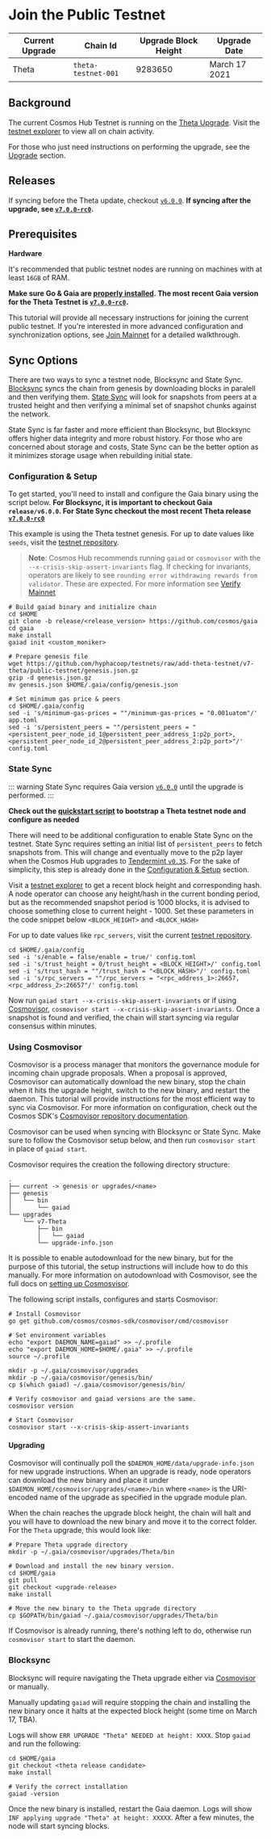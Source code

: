 <!--
order: 4
-->

# Join the Public Testnet

| Current Upgrade | Chain Id       | Upgrade Block Height | Upgrade Date     |
| --------------- | -------------- | -------------------- | ---------------- |
| Theta           | `theta-testnet-001` | 9283650   | March 17 2021 |


## Background
The current Cosmos Hub Testnet is running on the [Theta Upgrade](https://interchain-io.medium.com/preparing-for-the-cosmos-hub-v7-theta-upgrade-2fc41ce34787). Visit the [testnet explorer](https://explorer.theta-testnet.polypore.xyz/) to view all on chain activity.

For those who just need instructions on performing the upgrade, see the [Upgrade](#upgrading) section.

## Releases
If syncing before the Theta update, checkout [`v6.0.0`](https://github.com/cosmos/gaia/tree/v6.0.0). **If syncing after the upgrade, see [`v7.0.0-rc0`](https://github.com/cosmos/gaia/tree/v7.0.0-rc0).**

## Prerequisites

**Hardware**

It's recommended that public testnet nodes are running on machines with at least `16GB` of RAM.

**Make sure Go & Gaia are [properly installed](../getting-started/installation.md). The most recent Gaia version for the Theta Testnet is [`v7.0.0-rc0`](https://github.com/cosmos/gaia/tree/v7.0.0-rc0).**


This tutorial will provide all necessary instructions for joining the current public testnet. If you're interested in more advanced configuration and synchronization options, see [Join Mainnet](./join-mainnet.md) for a detailed walkthrough.

## Sync Options
There are two ways to sync a testnet node, Blocksync and State Sync. [Blocksync](https://docs.tendermint.com/v0.35/tendermint-core/block-sync/) syncs the chain from genesis by downloading blocks in paralell and then verifying them. [State Sync](https://docs.tendermint.com/master/tendermint-core/state-sync/#) will look for snapshots from peers at a trusted height and then verifying a minimal set of snapshot chunks against the network.

State Sync is far faster and more efficient than Blocksync, but Blocksync offers higher data integrity and more robust history. For those who are concerned about storage and costs, State Sync can be the better option as it minimizes storage usage when rebuilding initial state.

### Configuration & Setup

To get started, you'll need to install and configure the Gaia binary using the script below. **For Blocksync, it is important to checkout Gaia `release/v6.0.0`. For State Sync checkout the most recent Theta release [`v7.0.0-rc0`](https://github.com/cosmos/gaia/tree/v7.0.0-rc0)**

This example is using the Theta testnet genesis. For up to date values like `seeds`, visit the [testnet repository](https://github.com/cosmos/testnets).

> **Note**: Cosmos Hub recommends running `gaiad` or `cosmovisor` with the `--x-crisis-skip-assert-invariants` flag. If checking for invariants, operators are likely to see `rounding error withdrawing rewards from validator`. These are expected. For more information see [Verify Mainnet](./join-mainnet.md#verify-mainnet)

```
# Build gaiad binary and initialize chain
cd $HOME
git clone -b release/<release_version> https://github.com/cosmos/gaia
cd gaia
make install
gaiad init <custom_moniker>

# Prepare genesis file
wget https://github.com/hyphacoop/testnets/raw/add-theta-testnet/v7-theta/public-testnet/genesis.json.gz
gzip -d genesis.json.gz
mv genesis.json $HOME/.gaia/config/genesis.json

# Set minimum gas price & peers
cd $HOME/.gaia/config
sed -i 's/minimum-gas-prices = ""/minimum-gas-prices = "0.001uatom"/' app.toml
sed -i 's/persistent_peers = ""/persistent_peers = "<persistent_peer_node_id_1@persistent_peer_address_1:p2p_port>,<persistent_peer_node_id_2@persistent_peer_address_2:p2p_port>"/' config.toml
```

### State Sync

::: warning
State Sync requires Gaia version [`v6.0.0`](https://github.com/cosmos/gaia/tree/v6.0.0) until the upgrade is performed.
:::

**Check out the [quickstart script](https://github.com/cosmos/testnets/tree/master/v7-theta/public-testnet#quickstart-on-a-fresh-machine-eg-on-digital-ocean-droplet) to bootstrap a Theta testnet node and configure as needed**

There will need to be additional configuration to enable State Sync on the testnet. State Sync requires setting an initial list of `persistent_peers` to fetch snapshots from. This will change and eventually move to the p2p layer when the Cosmos Hub upgrades to [Tendermint `v0.35`](https://github.com/tendermint/tendermint/issues/6491). For the sake of simplicity, this step is already done in the [Configuration & Setup](#configuration-amp=-setup) section.

Visit a [testnet explorer](https://explorer.theta-testnet.polypore.xyz/) to get a recent block height and corresponding hash. A node operator can choose any height/hash in the current bonding period, but as the recommended snapshot period is 1000 blocks, it is advised to choose something close to current height - 1000. Set these parameters in the code snippet below `<BLOCK_HEIGHT>` and `<BLOCK_HASH>`

For up to date values like `rpc_servers`, visit the current [testnet repository](https://github.com/cosmos/testnets).

```
cd $HOME/.gaia/config
sed -i 's/enable = false/enable = true/' config.toml
sed -i 's/trust_height = 0/trust_height = <BLOCK_HEIGHT>/' config.toml
sed -i 's/trust_hash = ""/trust_hash = "<BLOCK_HASH>"/' config.toml
sed -i 's/rpc_servers = ""/rpc_servers = "<rpc_address_1>:26657,<rpc_address_2>:26657"/' config.toml
```

Now run `gaiad start --x-crisis-skip-assert-invariants` or if using [Cosmovisor](#using-cosmovisor),  `cosmovisor start --x-crisis-skip-assert-invariants`. Once a snapshot is found and verified, the chain will start syncing via regular consensus within minutes.

### Using Cosmovisor

Cosmovisor is a process manager that monitors the governance module for incoming chain upgrade proposals. When a proposal is approved, Cosmovisor can automatically download the new binary, stop the chain when it hits the upgrade height, switch to the new binary, and restart the daemon. This tutorial will provide instructions for the most efficient way to sync via Cosmovisor. For more information on configuration, check out the Cosmos SDK's [Cosmovisor repository documentation](https://github.com/cosmos/cosmos-sdk/tree/master/cosmovisor#auto-download).

Cosmovisor can be used when syncing with Blocksync or State Sync. Make sure to follow the Cosmovisor setup below, and then run `cosmovisor start` in place of `gaiad start`.

Cosmovisor requires the creation the following directory structure:
```shell
.
├── current -> genesis or upgrades/<name>
├── genesis
│   └── bin
│       └── gaiad
└── upgrades
    └── v7-Theta
        ├── bin
        │   └── gaiad
        └── upgrade-info.json
```

It is possible to enable autodownload for the new binary, but for the purpose of this tutorial, the setup instructions will include how to do this manually. For more information on autodownload with Cosmovisor, see the full docs on [setting up Cosmosvisor](https://github.com/cosmos/cosmos-sdk/blob/master/cosmovisor/README.md).

The following script installs, configures and starts Cosmovisor:

```
# Install Cosmovisor
go get github.com/cosmos/cosmos-sdk/cosmovisor/cmd/cosmovisor

# Set environment variables
echo "export DAEMON_NAME=gaiad" >> ~/.profile
echo "export DAEMON_HOME=$HOME/.gaia" >> ~/.profile
source ~/.profile

mkdir -p ~/.gaia/cosmovisor/upgrades
mkdir -p ~/.gaia/cosmovisor/genesis/bin/
cp $(which gaiad) ~/.gaia/cosmovisor/genesis/bin/

# Verify cosmovisor and gaiad versions are the same.
cosmovisor version

# Start Cosmovisor
cosmovisor start --x-crisis-skip-assert-invariants
```

#### Upgrading

Cosmovisor will continually poll the `$DAEMON_HOME/data/upgrade-info.json` for new upgrade instructions. When an upgrade is ready, node operators can download the new binary and place it under `$DAEMON_HOME/cosmovisor/upgrades/<name>/bin` where `<name>` is the URI-encoded name of the upgrade as specified in the upgrade module plan.

When the chain reaches the upgrade block height, the chain will halt and you will have to download the new binary and move it to the correct folder. For the `Theta` upgrade, this would look like:
```
# Prepare Theta upgrade directory
mkdir -p ~/.gaia/cosmovisor/upgrades/Theta/bin

# Download and install the new binary version.
cd $HOME/gaia
git pull
git checkout <upgrade-release>
make install

# Move the new binary to the Theta upgrade directory
cp $GOPATH/bin/gaiad ~/.gaia/cosmovisor/upgrades/Theta/bin
```

If Cosmovisor is already running, there's nothing left to do, otherwise run `cosmovisor start` to start the daemon.

### Blocksync
Blocksync will require navigating the Theta upgrade either via [Cosmovisor](#using-cosmovisor) or manually.

Manually updating `gaiad` will require stopping the chain and installing the new binary once it halts at the expected block height (some time on March 17, TBA).

Logs will show `ERR UPGRADE "Theta" NEEDED at height: XXXX`. Stop `gaiad` and run the following:

```
cd $HOME/gaia
git checkout <theta release candidate>
make install

# Verify the correct installation
gaiad -version
```

Once the new binary is installed, restart the Gaia daemon. Logs will show `INF applying upgrade "Theta" at height: XXXXX`. After a few minutes, the node will start syncing blocks.
